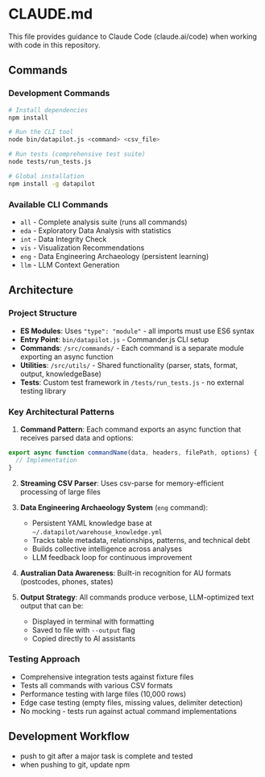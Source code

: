# CLAUDE.md

This file provides guidance to Claude Code (claude.ai/code) when working with code in this repository.

## Commands

### Development Commands
```bash
# Install dependencies
npm install

# Run the CLI tool
node bin/datapilot.js <command> <csv_file>

# Run tests (comprehensive test suite)
node tests/run_tests.js

# Global installation
npm install -g datapilot
```

### Available CLI Commands
- `all` - Complete analysis suite (runs all commands)
- `eda` - Exploratory Data Analysis with statistics
- `int` - Data Integrity Check
- `vis` - Visualization Recommendations
- `eng` - Data Engineering Archaeology (persistent learning)
- `llm` - LLM Context Generation

## Architecture

### Project Structure
- **ES Modules**: Uses `"type": "module"` - all imports must use ES6 syntax
- **Entry Point**: `bin/datapilot.js` - Commander.js CLI setup
- **Commands**: `/src/commands/` - Each command is a separate module exporting an async function
- **Utilities**: `/src/utils/` - Shared functionality (parser, stats, format, output, knowledgeBase)
- **Tests**: Custom test framework in `/tests/run_tests.js` - no external testing library

### Key Architectural Patterns

1. **Command Pattern**: Each command exports an async function that receives parsed data and options:
```javascript
export async function commandName(data, headers, filePath, options) {
  // Implementation
}
```

2. **Streaming CSV Parser**: Uses csv-parse for memory-efficient processing of large files

3. **Data Engineering Archaeology System** (`eng` command):
   - Persistent YAML knowledge base at `~/.datapilot/warehouse_knowledge.yml`
   - Tracks table metadata, relationships, patterns, and technical debt
   - Builds collective intelligence across analyses
   - LLM feedback loop for continuous improvement

4. **Australian Data Awareness**: Built-in recognition for AU formats (postcodes, phones, states)

5. **Output Strategy**: All commands produce verbose, LLM-optimized text output that can be:
   - Displayed in terminal with formatting
   - Saved to file with `--output` flag
   - Copied directly to AI assistants

### Testing Approach
- Comprehensive integration tests against fixture files
- Tests all commands with various CSV formats
- Performance testing with large files (10,000 rows)
- Edge case testing (empty files, missing values, delimiter detection)
- No mocking - tests run against actual command implementations

## Development Workflow
- push to git after a major task is complete and tested
- when pushing to git, update npm